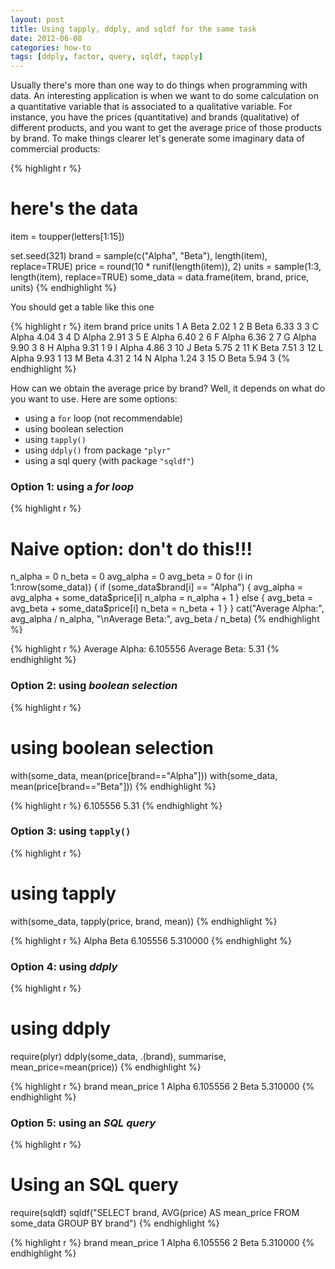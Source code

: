 ```yaml
---
layout: post
title: Using tapply, ddply, and sqldf for the same task
date: 2012-06-08
categories: how-to
tags: [ddply, factor, query, sqldf, tapply]
---
```


Usually there's more than one way to do things when programming with data. An interesting 
application is when we want to do some calculation on a quantitative variable that is 
associated to a qualitative variable. For instance, you have the prices (quantitative) 
and brands (qualitative) of different products, and you want to get the average price of 
those products by brand. To make things clearer let's generate some imaginary data of 
commercial products:

{% highlight r %}
# here's the data
item = toupper(letters[1:15])

set.seed(321)
brand = sample(c("Alpha", "Beta"), length(item), replace=TRUE)
price = round(10 * runif(length(item)), 2)
units = sample(1:3, length(item), replace=TRUE)
some_data = data.frame(item, brand, price, units)
{% endhighlight %}

You should get a table like this one

{% highlight r %}
     item   brand   price   units
1       A    Beta    2.02       1
2       B    Beta    6.33       3
3       C   Alpha    4.04       3
4       D   Alpha    2.91       3
5       E   Alpha    6.40       2
6       F   Alpha    6.36       2
7       G   Alpha    9.90       3
8       H   Alpha    9.31       1
9       I   Alpha    4.86       3
10      J    Beta    5.75       2
11      K    Beta    7.51       3
12      L   Alpha    9.93       1
13      M    Beta    4.31       2
14      N   Alpha    1.24       3
15      O    Beta    5.94       3
{% endhighlight %}

How can we obtain the average price by brand? Well, it depends on what do you want to 
use. Here are some options:

- using a ```for``` loop (not recommendable)
- using boolean selection
- using ```tapply()```
- using ```ddply()``` from package ```"plyr"```
- using a sql query (with package ```"sqldf"```)


### Option 1: using a *for loop*

{% highlight r %}
# Naive option: don't do this!!!
n_alpha = 0
n_beta = 0
avg_alpha = 0
avg_beta = 0
for (i in 1:nrow(some_data)) {
    if (some_data$brand[i] == "Alpha") {
        avg_alpha = avg_alpha + some_data$price[i]
        n_alpha = n_alpha + 1
    } else {
        avg_beta = avg_beta + some_data$price[i]
        n_beta = n_beta + 1
    }
}
cat("Average Alpha:", avg_alpha / n_alpha,
"\nAverage Beta:", avg_beta / n_beta)
{% endhighlight %}

{% highlight r %}
Average Alpha: 6.105556
Average Beta: 5.31
{% endhighlight %}


### Option 2: using *boolean selection*

{% highlight r %}
# using boolean selection
with(some_data, mean(price[brand=="Alpha"]))
with(some_data, mean(price[brand=="Beta"]))
{% endhighlight %}

{% highlight r %}
6.105556
5.31
{% endhighlight %}


### Option 3: using ```tapply()```

{% highlight r %}
# using tapply
with(some_data, tapply(price, brand, mean))
{% endhighlight %}

{% highlight r %}
  Alpha Beta
6.105556 5.310000
{% endhighlight %}


### Option 4: using <em>ddply</em></strong>

{% highlight r %}
# using ddply
require(plyr)
ddply(some_data, .(brand), summarise, mean_price=mean(price))
{% endhighlight %}

{% highlight r %}
  brand mean_price
1 Alpha 6.105556
2 Beta 5.310000
{% endhighlight %}


### Option 5: using an *SQL query*

{% highlight r %}
# Using an SQL query
require(sqldf)
sqldf("SELECT brand, AVG(price) AS mean_price FROM some_data GROUP BY brand")
{% endhighlight %}

{% highlight r %}
  brand mean_price
1 Alpha 6.105556
2 Beta 5.310000
{% endhighlight %}